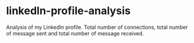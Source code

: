 # linkedln-profile-analysis
Analysis of my LinkedIn profile.  Total number of connections, total number of message sent and total number of message received.
